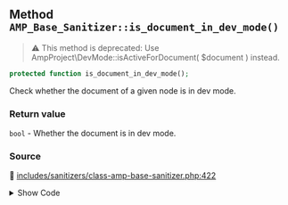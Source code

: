 ## Method `AMP_Base_Sanitizer::is_document_in_dev_mode()`

> :warning: This method is deprecated: Use AmpProject\DevMode::isActiveForDocument( $document ) instead.

```php
protected function is_document_in_dev_mode();
```

Check whether the document of a given node is in dev mode.

### Return value

`bool` - Whether the document is in dev mode.

### Source

:link: [includes/sanitizers/class-amp-base-sanitizer.php:422](/includes/sanitizers/class-amp-base-sanitizer.php#L422-L425)

<details>
<summary>Show Code</summary>

```php
protected function is_document_in_dev_mode() {
	_deprecated_function( 'AMP_Base_Sanitizer::is_document_in_dev_mode', '1.5', 'AmpProject\DevMode::isActiveForDocument' );
	return DevMode::isActiveForDocument( $this->dom );
}
```

</details>

